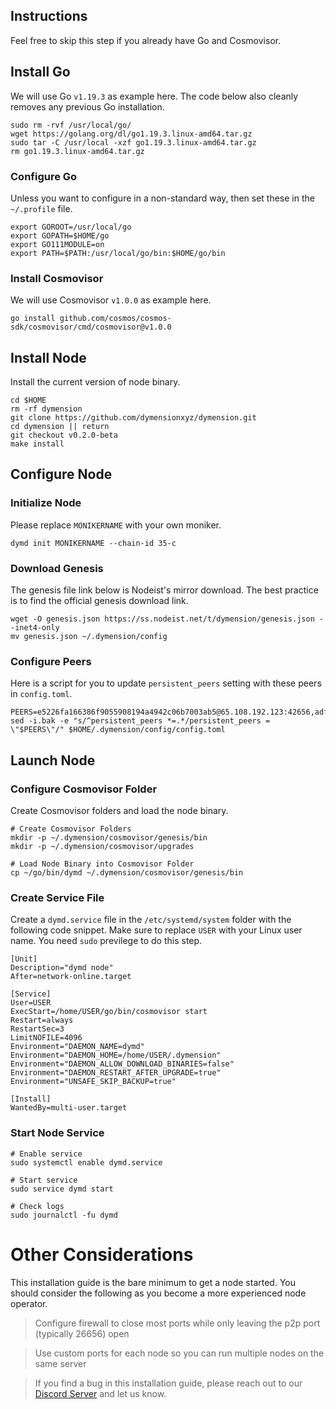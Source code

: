 ## Instructions
Feel free to skip this step if you already have Go and Cosmovisor.


## Install Go
We will use Go `v1.19.3` as example here. The code below also cleanly removes any previous Go installation.

```
sudo rm -rvf /usr/local/go/
wget https://golang.org/dl/go1.19.3.linux-amd64.tar.gz
sudo tar -C /usr/local -xzf go1.19.3.linux-amd64.tar.gz
rm go1.19.3.linux-amd64.tar.gz
```

### Configure Go
Unless you want to configure in a non-standard way, then set these in the `~/.profile` file.

```
export GOROOT=/usr/local/go
export GOPATH=$HOME/go
export GO111MODULE=on
export PATH=$PATH:/usr/local/go/bin:$HOME/go/bin
```


### Install Cosmovisor
We will use Cosmovisor `v1.0.0` as example here.

```
go install github.com/cosmos/cosmos-sdk/cosmovisor/cmd/cosmovisor@v1.0.0
```

## Install Node
Install the current version of node binary.

```
cd $HOME
rm -rf dymension
git clone https://github.com/dymensionxyz/dymension.git
cd dymension || return
git checkout v0.2.0-beta
make install
```

## Configure Node
### Initialize Node
Please replace `MONIKERNAME` with your own moniker.

```
dymd init MONIKERNAME --chain-id 35-c
```

### Download Genesis
The genesis file link below is Nodeist's mirror download. The best practice is to find the official genesis download link.

```
wget -O genesis.json https://ss.nodeist.net/t/dymension/genesis.json --inet4-only
mv genesis.json ~/.dymension/config
```

### Configure Peers
Here is a script for you to update `persistent_peers` setting with these peers in `config.toml`.
```
PEERS=e5226fa166386f9055908194a4942c06b7003ab5@65.108.192.123:42656,adf394846dc942b1fd03f6e310eda60b5eda7848@195.201.197.4:32656,8d5eac1042bac34cddd25d7601789fc03cb3f3a9@168.119.213.113:46656,96ffe4b68c3f97cbeae4b4362634bf1054c7aeeb@142.132.151.99:15658,802b8783727af8094d81f9cb0bf2ad9cc3d32aa0@193.46.243.144:26656,4d2ec1e61d61550fc5bfacc57e971ff9b6181152@135.181.180.29:26656,7f928378eecafe22fe1e93d9f63db181cec3f8a3@145.239.143.76:11256,8f84d324a2d266e612d06db4a793b0d001ee62a0@38.146.3.200:20556,44df333024cebe9b8e8361ac67feaa930ec6dc1f@65.109.85.170:54656
sed -i.bak -e "s/^persistent_peers *=.*/persistent_peers = \"$PEERS\"/" $HOME/.dymension/config/config.toml
```

## Launch Node
### Configure Cosmovisor Folder
Create Cosmovisor folders and load the node binary.

```
# Create Cosmovisor Folders
mkdir -p ~/.dymension/cosmovisor/genesis/bin
mkdir -p ~/.dymension/cosmovisor/upgrades

# Load Node Binary into Cosmovisor Folder
cp ~/go/bin/dymd ~/.dymension/cosmovisor/genesis/bin
```

### Create Service File
Create a `dymd.service` file in the `/etc/systemd/system` folder with the following code snippet. Make sure to replace `USER` with your Linux user name. You need `sudo` previlege to do this step.

```
[Unit]
Description="dymd node"
After=network-online.target

[Service]
User=USER
ExecStart=/home/USER/go/bin/cosmovisor start
Restart=always
RestartSec=3
LimitNOFILE=4096
Environment="DAEMON_NAME=dymd"
Environment="DAEMON_HOME=/home/USER/.dymension"
Environment="DAEMON_ALLOW_DOWNLOAD_BINARIES=false"
Environment="DAEMON_RESTART_AFTER_UPGRADE=true"
Environment="UNSAFE_SKIP_BACKUP=true"

[Install]
WantedBy=multi-user.target
```

### Start Node Service
```
# Enable service
sudo systemctl enable dymd.service

# Start service
sudo service dymd start

# Check logs
sudo journalctl -fu dymd
```

# Other Considerations
This installation guide is the bare minimum to get a node started. You should consider the following as you become a more experienced node operator.



> Configure firewall to close most ports while only leaving the p2p port (typically 26656) open

> Use custom ports for each node so you can run multiple nodes on the same server

> If you find a bug in this installation guide, please reach out to our [Discord Server](https://dc.nodeist.net) and let us know.
